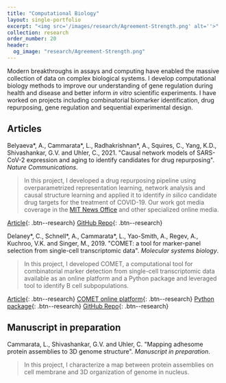 ```yaml
---
title: "Computational Biology"
layout: single-portfolio
excerpt: "<img src='/images/research/Agreement-Strength.png' alt=''>"
collection: research
order_number: 20
header: 
  og_image: "research/Agreement-Strength.png"
---
```


Modern breakthroughs in assays and computing have enabled the massive collection of data on complex biological systems. I develop computational biology methods to improve our understanding of gene regulation during health and disease and better inform *in vitro* scientific experiments. I have worked on projects including combinatorial biomarker identification, drug repurposing, gene regulation and sequential experimental design. 

## Articles

Belyaeva\*, A., Cammarata\*, L., Radhakrishnan\*, A., Squires, C., Yang, K.D., Shivashankar, G.V. and Uhler, C., 2021. "Causal network models of SARS-CoV-2 expression and aging to identify candidates for drug repurposing". _Nature Communications_.

> In this project, I developed a drug repurposing pipeline using overparametrized representation learning, network analysis and causal structure learning and applied it to identify *in silico* candidate drug targets for the treatment of COVID-19. Our work got media coverage in the [MIT News Office](https://news.mit.edu/2021/machine-learning-treatment-covid-19-0216) and other specialized online media.

[Article](https://www.nature.com/articles/s41467-021-21056-z){: .btn--research} [GitHub Repo](https://github.com/uhlerlab/covid19_repurposing){: .btn--research}

Delaney\*, C., Schnell\*, A., Cammarata\*, L., Yao-Smith, A., Regev, A., Kuchroo, V.K. and Singer, M., 2019. "COMET: a tool for marker-panel selection from single-cell transcriptomic data". _Molecular systems biology_.

> In this project, I developed COMET, a computational tool for combinatorial marker detection from single-cell transcriptomic data available as an online platform and a Python package and leveraged tool to identify B cell subpopulations.

[Article](https://www.embopress.org/doi/full/10.15252/msb.20199005){: .btn--research} [COMET online platform](http://www.cometsc.com/index){: .btn--research} [Python package](https://hgmd.readthedocs.io/en/latest/){: .btn--research} [GitHub Repo](https://github.com/MSingerLab/COMETSC){: .btn--research}

## Manuscript in preparation

Cammarata, L., Shivashankar, G.V. and Uhler, C. "Mapping adhesome protein assemblies to 3D genome structure". _Manuscript in preparation_.

> In this project, I characterize a map between protein assemblies on cell membrane and 3D organization of genome in nucleus.
